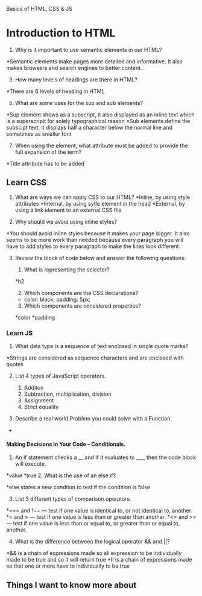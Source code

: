 Basics of HTML, CSS & JS

# Introduction to HTML

1. Why is it important to use semantic elements in our HTML?

*Semantic elements make pages more detailed and informative. It also makes browsers and search engines to better content.

3. How many levels of headings are there in HTML?

*There are 6 levels of heading in HTML

5. What are some uses for the sup and sub elements?

*Sup element shows as a subscript, it also displayed as an inline text which is a superscripit for solely typographical reason
*Sub elements define the subscipt text, it displays half a character below the normal line and sometimes as smaller font

7. When using the <abbr> element, what attribute must be added to provide the full expansion of the term?

 *Title attribute has to be added

## Learn CSS
  
1. What are ways we can apply CSS to our HTML?
  *Inline, by using style attributes
  *Internal, by using sytle element in the head
  *External, by using a link element to an external CSS file
  
 2. Why should we avoid using inline styles?
  
  *You should avoid inline styles because it makes your page bigger. It also seems to be more work than needed because every paragraph you will have to add styles to every paragraph to make the lines look different.
  
 3. Review the block of code below and answer the following questions:
    1. What is representing the selector?
  
      *h2
  
    2. Which components are the CSS declarations?
  
      * color: black; padding: 5px;
  
    3. Which components are considered properties?
    
      *color
      *padding
  
 ### Learn JS
  
1. What data type is a sequence of text enclosed in single quote marks?
  
  *Strings are considered as sequence characters and are enclosed with quotes
  
2. List 4 types of JavaScript operators.
  
    1. Additon
    2. Subtraction, multiplication, division
    3. Assignment
    4. Strict equality
  
3. Describe a real world Problem you could solve with a Function.
  
  * 
  
#### Making Decisions In Your Code – Conditionals.
  
 1. An if statement checks a __ and if it evaluates to ___, then the code block will execute.
  
  *value
  *true
 2. What is the use of an else if?
  
  *else states a new conditon to test if the condition is false
  
3. List 3 different types of comparison operators.
  
 *=== and !== — test if one value is identical to, or not identical to, another.
 *< and > — test if one value is less than or greater than another.
 *<= and >= — test if one value is less than or equal to, or greater than or equal to, another.
  
4. What is the difference between the logical operator && and ||?
  
  *&& is a chain of expressions made so all expression to be individually made to be true and so it will return true
  *II is a chain of expressions made so that one or more have to individually to be true
  
  ## Things I want to know more about

